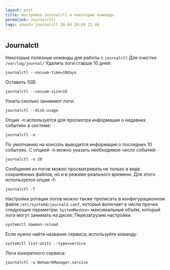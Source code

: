 ```yaml
---
layout: post
title: Настройка Journalctl и некоторые команды.
permalink: Journalctl/
tags: ubuntu journalctl 18.04 20.04 22.04
---
```

Journalctl
---

Некоторые полезные команды для работы с `journalctl`
Для очистки `/var/log/journal/`
Удалить логи старше 10 дней:
```
journalctl --vacuum-time=10days
```
Оставить 1GB:
```
journalctl --vacuum-size=1G
```
Узнать сколько занимают логи:
```
journalctl --disk-usage
```
Опция -n используется для просмотра информации о недавних событиях в системе:
```
journalctl -n
```
По умолчанию на консоль выводится информация о последних 10 событиях. С опцией -n можно указать необходимое число событий:
```
journalctl -n 20
```
Сообщения из логов можно просматривать не только в виде сохранённых файлов, но и в режиме реального времени. Для этого используется опция -f:
```
journalctl -f 
```
Настройки ротации логов можно также прописать в конфигурационном файле `/еtc/systemd/journald.conf`, который включает в числе прочих следующие параметры:
`SystemMaxUse=` максимальный объём, который логи могут занимать на диске;
Перезагрузим настройки:
```
systemctl daemon-reload
```
Если нужно найти название сервиса, используйте команду: 
```
systemctl list-units --type=service
```
Логи конкретного сервиса: 
```
journalctl -u NetworkManager.service
```
